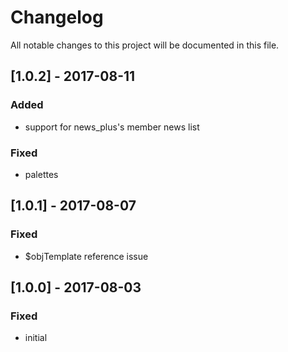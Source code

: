 # Changelog
All notable changes to this project will be documented in this file.

## [1.0.2] - 2017-08-11

### Added
- support for news_plus's member news list

### Fixed
- palettes

## [1.0.1] - 2017-08-07

### Fixed
- $objTemplate reference issue

## [1.0.0] - 2017-08-03

### Fixed
- initial